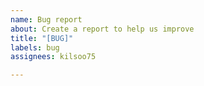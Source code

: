```yaml
---
name: Bug report
about: Create a report to help us improve
title: "[BUG]"
labels: bug
assignees: kilsoo75

---
```



